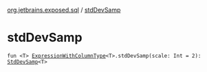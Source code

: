 [org.jetbrains.exposed.sql](index.md) / [stdDevSamp](.)

# stdDevSamp

`fun <T> `[`ExpressionWithColumnType`](-expression-with-column-type/index.md)`<T>.stdDevSamp(scale: Int = 2): `[`StdDevSamp`](-std-dev-samp/index.md)`<T>`